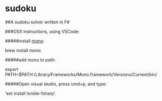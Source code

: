# sudoku

##A sudoku solver written in F#

###OSX instructions, using VSCode: 

#####install [mono](http://www.mono-project.com):

brew install mono

#####add mono to path: 

export PATH=$PATH:/Library/Frameworks/Mono.framework/Versions/Current/bin/

#####Open visual studio, press cmd+p, and type:

'ext install Ionide-fsharp'. 
